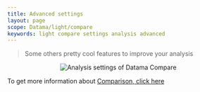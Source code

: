 ```yaml
---
title: Advanced settings
layout: page
scope: Datama/light/compare
keywords: light compare settings analysis advanced
---
```


> Some others pretty cool features to improve your analysis

<center><img src="{{site.url}}/{{site.baseurl}}/extensions/Datama-compare/assets/img/advanced-settings.png" alt="Analysis settings of Datama Compare" title="Datama Compare - Structure" /></center>

To get more information about [Comparison, click here]({{site.url}}/{{site.baseurl}}/extensions/Datama-compare/settings/analysis/advanced.html)

<br>
